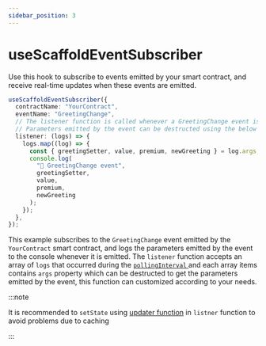 ```yaml
---
sidebar_position: 3
---
```


# useScaffoldEventSubscriber

Use this hook to subscribe to events emitted by your smart contract, and receive real-time updates when these events are emitted.

```ts
useScaffoldEventSubscriber({
  contractName: "YourContract",
  eventName: "GreetingChange",
  // The listener function is called whenever a GreetingChange event is emitted by the contract.
  // Parameters emitted by the event can be destructed using the below example, for this example:event GreetingChange(address greetingSetter, string newGreeting, bool premium, uint256 value);
  listener: (logs) => {
    logs.map((log) => {
      const { greetingSetter, value, premium, newGreeting } = log.args;
      console.log(
        "📡 GreetingChange event",
        greetingSetter,
        value,
        premium,
        newGreeting
      );
    });
  },
});
```

This example subscribes to the `GreetingChange` event emitted by the `YourContract` smart contract, and logs the parameters emitted by the event to the console whenever it is emitted. The `listener` function accepts an array of `logs` that occurred during the [ `pollingInterval` ](/deploying/deploy-nextjs-app#--pollinginterval) and each array items contains `args` property which can be destructed to get the parameters emitted by the event, this function can customized according to your needs.

:::note

It is recommended to `setState` using [updater function](https://react.dev/reference/react/useState#updating-state-based-on-the-previous-state) in `listner` function to avoid problems due to caching

:::
